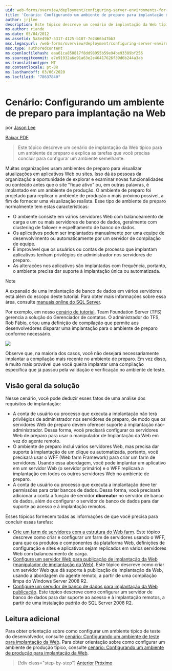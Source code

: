 ```yaml
---
uid: web-forms/overview/deployment/configuring-server-environments-for-web-deployment/scenario-configuring-a-staging-environment-for-web-deployment
title: 'Cenário: Configurando um ambiente de preparo para implantação da Web | Microsoft Docs'
author: jrjlee
description: Este tópico descreve um cenário de implantação da Web típico para um ambiente de preparo e explica as tarefas que precisam ser concluídas para configurar uma variável parecida...
ms.author: riande
ms.date: 05/04/2012
ms.assetid: 5a8e49b7-5317-4125-b107-7e2466b47bb3
msc.legacyurl: /web-forms/overview/deployment/configuring-server-environments-for-web-deployment/scenario-configuring-a-staging-environment-for-web-deployment
msc.type: authoredcontent
ms.openlocfilehash: eaa61ca850817f8dd98955b59e94be93389bf256
ms.sourcegitcommit: e7e91932a6e91a63e2e46417626f39d6b244a3ab
ms.translationtype: MT
ms.contentlocale: pt-BR
ms.lasthandoff: 03/06/2020
ms.locfileid: "78637840"
---
```

# <a name="scenario-configuring-a-staging-environment-for-web-deployment"></a>Cenário: Configurando um ambiente de preparo para implantação na Web

por [Jason Lee](https://github.com/jrjlee)

[Baixar PDF](https://msdnshared.blob.core.windows.net/media/MSDNBlogsFS/prod.evol.blogs.msdn.com/CommunityServer.Blogs.Components.WeblogFiles/00/00/00/63/56/8130.DeployingWebAppsInEnterpriseScenarios.pdf)

> Este tópico descreve um cenário de implantação da Web típico para um ambiente de preparo e explica as tarefas que você precisa concluir para configurar um ambiente semelhante.

Muitas organizações usam ambientes de preparo para visualizar atualizações em aplicativos Web ou sites. Isso dá às pessoas da organização a oportunidade de explorar e examinar novas funcionalidades ou conteúdo antes que o site "fique ativo" ou, em outras palavras, é implantado em um ambiente de produção. O ambiente de preparo foi projetado para replicar o ambiente de produção o mais próximo possível, a fim de fornecer uma visualização realista. Esse tipo de ambiente de preparo normalmente tem estas características:

- O ambiente consiste em vários servidores Web com balanceamento de carga e um ou mais servidores de banco de dados, geralmente com clustering de failover e espelhamento de banco de dados.
- Os aplicativos podem ser implantados manualmente por uma equipe de desenvolvimento ou automaticamente por um servidor de compilação de equipe.
- É improvável que os usuários ou contas de processo que implantam aplicativos tenham privilégios de administrador nos servidores de preparo.
- As alterações nos aplicativos são implantadas com frequência, portanto, o ambiente precisa dar suporte à implantação única ou automatizada.

> [!NOTE]
> A expansão de uma implantação de banco de dados em vários servidores está além do escopo deste tutorial. Para obter mais informações sobre essa área, consulte [manuais online do SQL Server](https://technet.microsoft.com/library/ms130214.aspx).

Por exemplo, em nosso [cenário de tutorial](../deploying-web-applications-in-enterprise-scenarios/enterprise-web-deployment-scenario-overview.md), Team Foundation Server (TFS) gerencia a solução do Gerenciador de contatos. O administrador do TFS, Rob Fábio, criou uma definição de compilação que permite aos desenvolvedores disparar uma implantação para o ambiente de preparo conforme necessário.

![](scenario-configuring-a-staging-environment-for-web-deployment/_static/image1.png)

Observe que, na maioria dos casos, você não desejará necessariamente implantar a compilação mais recente no ambiente de preparo. Em vez disso, é muito mais provável que você queira implantar uma compilação específica que já passou pela validação e verificação no ambiente de teste.

## <a name="solution-overview"></a>Visão geral da solução

Nesse cenário, você pode deduzir esses fatos de uma análise dos requisitos de implantação:

- A conta de usuário ou processo que executa a implantação não terá privilégios de administrador nos servidores de preparo, de modo que os servidores Web de preparo devem oferecer suporte à implantação não-administrador. Dessa forma, você precisará configurar os servidores Web de preparo para usar o manipulador de Implantação da Web em vez do agente remoto.
- O ambiente de preparo inclui vários servidores Web, mas precisa dar suporte à implantação de um clique ou automatizada, portanto, você precisará usar o WFF (Web farm Framework) para criar um farm de servidores. Usando essa abordagem, você pode implantar um aplicativo em um servidor Web (o servidor primário) e o WFF replicará a implantação em todos os outros servidores Web no ambiente de preparo.
- A conta de usuário ou processo que executa a implantação deve ter permissões para criar bancos de dados. Dessa forma, você precisará adicionar a conta à função de servidor **dbcreator** no servidor de banco de dados, além de configurar o servidor de banco de dados para dar suporte ao acesso e à implantação remotos.

Esses tópicos fornecem todas as informações de que você precisa para concluir essas tarefas:

- [Crie um farm de servidores com a estrutura do Web farm](creating-a-server-farm-with-the-web-farm-framework.md). Este tópico descreve como criar e configurar um farm de servidores usando o WFF, para que os produtos e componentes da plataforma Web, definições de configuração e sites e aplicativos sejam replicados em vários servidores Web com balanceamento de carga.
- [Configure um servidor Web para publicação de implantação da Web (manipulador de implantação da Web)](configuring-a-web-server-for-web-deploy-publishing-web-deploy-handler.md). Este tópico descreve como criar um servidor Web que dá suporte à publicação de Implantação da Web, usando a abordagem do agente remoto, a partir de uma compilação limpa do Windows Server 2008 R2.
- [Configure um servidor de banco de dados para implantação da Web publicação](configuring-a-database-server-for-web-deploy-publishing.md). Este tópico descreve como configurar um servidor de banco de dados para dar suporte ao acesso e à implantação remotos, a partir de uma instalação padrão do SQL Server 2008 R2.

## <a name="further-reading"></a>Leitura adicional

Para obter orientação sobre como configurar um ambiente típico de teste do desenvolvedor, consulte [cenário: Configurando um ambiente de teste para implantação da Web](scenario-configuring-a-test-environment-for-web-deployment.md). Para obter orientação sobre como configurar um ambiente de produção típico, consulte [cenário: Configurando um ambiente de produção para implantação da Web](scenario-configuring-a-production-environment-for-web-deployment.md).

> [!div class="step-by-step"]
> [Anterior](scenario-configuring-a-test-environment-for-web-deployment.md)
> [Próximo](scenario-configuring-a-production-environment-for-web-deployment.md)
